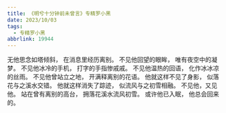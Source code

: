 ```yaml
---
title: 《明兮十分钟前未曾言》专精罗小黑
date: 2023/10/03
tags:
  - 专精罗小黑
abbrlink: 19944
---
```


无他思念如塔倾斜，
在消息里经历离别。
不见他回望的眼眸，
唯有夜空中的凝梦。
不见他冰冷的手机，
打字的手指惨戚戚。
不见他温热的回语，
化作冰冰凉的丝雨。
不见他曾站立之地，
开满释离别的花语。
他就这样不见了身影，
似落花与之溪水交错。
他就这样消失了踪迹，
似流风与之初雪相融。
不见他，又见他。
站在曾有离别的高台，
拥落花溪水流风初雪。
或许他已入眠，
他总会回来的。
